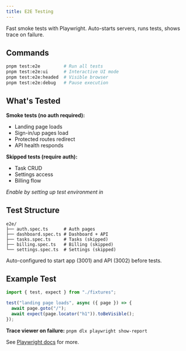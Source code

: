 ```yaml
---
title: E2E Testing
---
```


Fast smoke tests with Playwright. Auto-starts servers, runs tests, shows trace on failure.

## Commands

```bash
pnpm test:e2e         # Run all tests
pnpm test:e2e:ui      # Interactive UI mode
pnpm test:e2e:headed  # Visible browser
pnpm test:e2e:debug   # Pause execution
```

## What's Tested

**Smoke tests (no auth required):**

- Landing page loads
- Sign-in/up pages load
- Protected routes redirect
- API health responds

**Skipped tests (require auth):**

- Task CRUD
- Settings access
- Billing flow

_Enable by setting up test environment in_

## Test Structure

```
e2e/
├── auth.spec.ts      # Auth pages
├── dashboard.spec.ts # Dashboard + API
├── tasks.spec.ts     # Tasks (skipped)
├── billing.spec.ts   # Billing (skipped)
└── settings.spec.ts  # Settings (skipped)
```

Auto-configured to start app (3001) and API (3002) before tests.

## Example Test

```typescript
import { test, expect } from "./fixtures";

test("landing page loads", async ({ page }) => {
  await page.goto("/");
  await expect(page.locator("h1")).toBeVisible();
});
```

**Trace viewer on failure:** `pnpm dlx playwright show-report`

See [Playwright docs](https://playwright.dev) for more.
